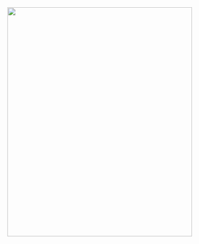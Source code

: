 <a href="https://www.instagram.com/alexpeev9/">
<img src="https://starecat.com/content/wp-content/uploads/when-you-write-10-lines-of-code-without-searching-on-google-it-aint-much-but-its-honest-work-farmer.jpg" width="420" height="520">
 </a>
